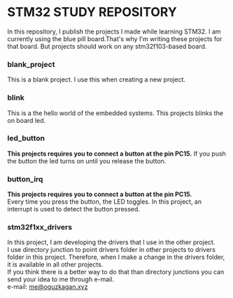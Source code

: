 # STM32 STUDY REPOSITORY
In this repository, I publish the projects I made while learning STM32.
I am currently using the blue pill board.That's why I'm writing these projects for that board. But projects should work on any stm32f103-based board.
### blank_project

This is a blank project. I use this when creating a new project.

### blink

This is a the hello world of the embedded systems. This projects blinks the on board led.

### led_button

**This projects requires you to connect a button at the pin PC15.**
If you push the button the led turns on until you release the button.

### button_irq

**This projects requires you to connect a button at the pin PC15.**
<br/>
Every time you press the button, the  LED toggles. In this project, an interrupt is used to detect the button pressed.

### stm32f1xx_drivers

In this project, I am developing the drivers that I use in the other project.
<br/>
I use directory junction to point drivers folder in other projects to drivers folder in this project. Therefore, when I make a change in the drivers folder, it is available in all other projects.
<br/>
If you think there is a better way to do that than directory junctions you can send your idea to me through e-mail.
<br/>
e-mail: me@oguzkagan.xyz